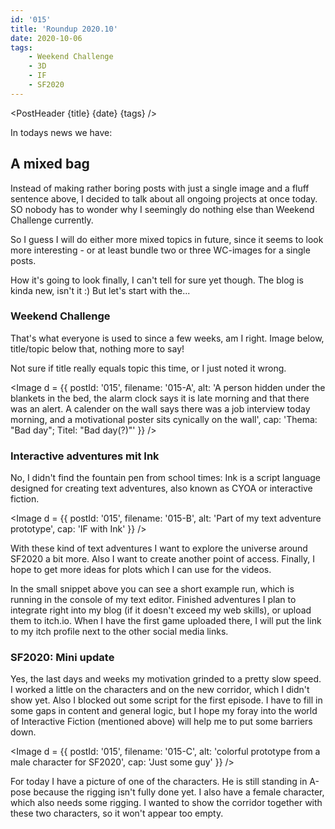 ```yaml
---
id: '015'
title: 'Roundup 2020.10'
date: 2020-10-06
tags:
    - Weekend Challenge
    - 3D
    - IF
    - SF2020
---
```




<script>
    import Image from '$lib/Image.svelte'
    import Link from '$lib/Link.svelte'
	import PostHeader from '$lib/PostHeader.svelte'
</script>



<PostHeader {title} {date} {tags} />

In todays news we have:

## A mixed bag

Instead of making rather boring posts with just a single image and a fluff sentence above, I decided to talk about all ongoing projects at once today. SO nobody has to wonder why I seemingly do nothing else than Weekend Challenge currently.

So I guess I will do either more mixed topics in future, since it seems to look more interesting - or at least bundle two or three WC-images for a single posts.

How it's going to look finally, I can't tell for sure yet though. The blog is kinda new, isn't it :) But let's start with the...

### Weekend Challenge

That's what everyone is used to since a few weeks, am I right. Image below, title/topic below that, nothing more to say!

Not sure if title really equals topic this time, or I just noted it wrong.

<Image d = {{ postId: '015', filename: '015-A',
	alt: 'A person hidden under the blankets in the bed, the alarm clock says it is late morning and that there was an alert. A calender on the wall says there was a job interview today morning, and a motivational poster sits cynically on the wall',
	cap: 'Thema: "Bad day"; Titel: "Bad day(?)"'
}} />

### Interactive adventures mit Ink

No, I didn't find the fountain pen from school times: <Link href="https://www.inklestudios.com/ink/">Ink</Link> is a script language designed for creating text adventures, also known as CYOA or interactive fiction.

<Image d = {{ postId: '015', filename: '015-B',
	alt: 'Part of my text adventure prototype',
	cap: 'IF with Ink'
}} />

With these kind of text adventures I want to explore the universe around SF2020 a bit more. Also I want to create another point of access. Finally, I hope to get more ideas for plots which I can use for the videos.

In the small snippet above you can see a short example run, which is running in the console of my text editor. Finished adventures I plan to integrate right into my blog (if it doesn't exceed my web skills), or upload them to <Link href="https://itch.io">itch.io</Link>. When I have the first game uploaded there, I will put the link to my itch profile next to the other social media links.

### SF2020: Mini update

Yes, the last days and weeks my motivation grinded to a pretty slow speed. I worked a little on the characters and on the new corridor, which I didn't show yet. Also I blocked out some script for the first episode. I have to fill in some gaps in content and general logic, but I hope my foray into the world of Interactive Fiction (mentioned above) will help me to put some barriers down.

<Image d = {{ postId: '015', filename: '015-C',
	alt: 'colorful prototype from a male character for SF2020',
	cap: 'Just some guy'
}} />

For today I have a picture of one of the characters. He is still standing in A-pose because the rigging isn't fully done yet. I also have a female character, which also needs some rigging. I wanted to show the corridor together with these two characters, so it won't appear too empty.




